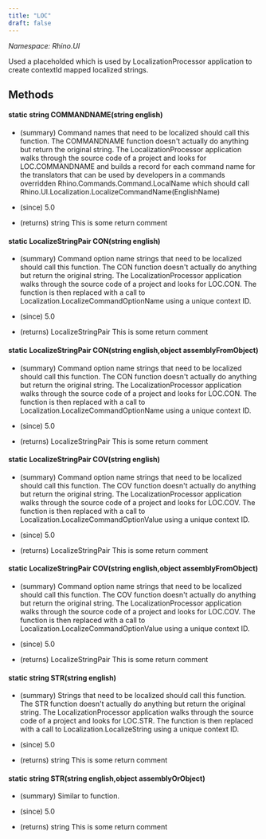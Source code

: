 ```yaml
---
title: "LOC"
draft: false
---
```


*Namespace: Rhino.UI*

   Used a placeholded which is used by LocalizationProcessor application to create contextId
   mapped localized strings.
   
## Methods
#### static string COMMANDNAME(string english)
- (summary) 
     Command names that need to be localized should call this function. The COMMANDNAME function doesn't actually
     do anything but return the original string. The LocalizationProcessor application walks
     through the source code of a project and looks for LOC.COMMANDNAME and builds a record for each command
     name for the translators that can be used by developers in a commands overridden Rhino.Commands.Command.LocalName
     which should call Rhino.UI.Localization.LocalizeCommandName(EnglishName)
    
- (since) 5.0
- (returns) string This is some return comment
#### static LocalizeStringPair CON(string english)
- (summary) 
     Command option name strings that need to be localized should call this function. The CON function
     doesn't actually do anything but return the original string. The LocalizationProcessor application walks
     through the source code of a project and looks for LOC.CON. The function is then replaced with a
     call to Localization.LocalizeCommandOptionName using a unique context ID.
    
- (since) 5.0
- (returns) LocalizeStringPair This is some return comment
#### static LocalizeStringPair CON(string english,object assemblyFromObject)
- (summary) 
     Command option name strings that need to be localized should call this function. The CON function
     doesn't actually do anything but return the original string. The LocalizationProcessor application walks
     through the source code of a project and looks for LOC.CON. The function is then replaced with a
     call to Localization.LocalizeCommandOptionName using a unique context ID.
    
- (since) 5.0
- (returns) LocalizeStringPair This is some return comment
#### static LocalizeStringPair COV(string english)
- (summary) 
     Command option name strings that need to be localized should call this function. The COV function
     doesn't actually do anything but return the original string. The LocalizationProcessor application walks
     through the source code of a project and looks for LOC.COV. The function is then replaced with a
     call to Localization.LocalizeCommandOptionValue using a unique context ID.
    
- (since) 5.0
- (returns) LocalizeStringPair This is some return comment
#### static LocalizeStringPair COV(string english,object assemblyFromObject)
- (summary) 
     Command option name strings that need to be localized should call this function. The COV function
     doesn't actually do anything but return the original string. The LocalizationProcessor application walks
     through the source code of a project and looks for LOC.COV. The function is then replaced with a
     call to Localization.LocalizeCommandOptionValue using a unique context ID.
    
- (since) 5.0
- (returns) LocalizeStringPair This is some return comment
#### static string STR(string english)
- (summary) 
     Strings that need to be localized should call this function. The STR function doesn't actually
     do anything but return the original string. The LocalizationProcessor application walks
     through the source code of a project and looks for LOC.STR. The function is then replaced with a
     call to Localization.LocalizeString using a unique context ID.
    
- (since) 5.0
- (returns) string This is some return comment
#### static string STR(string english,object assemblyOrObject)
- (summary) 
     Similar to  function.
     
- (since) 5.0
- (returns) string This is some return comment
